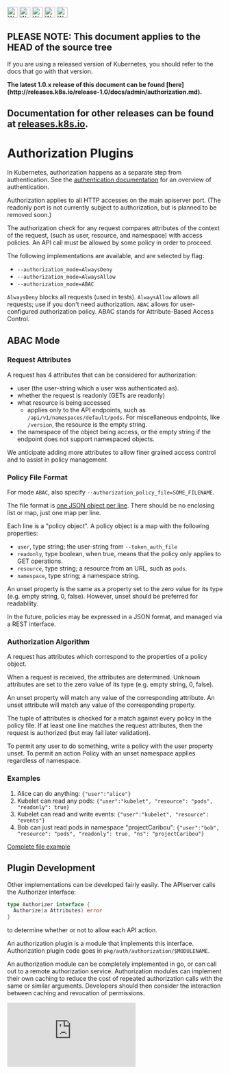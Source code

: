 <!-- BEGIN MUNGE: UNVERSIONED_WARNING -->

<!-- BEGIN STRIP_FOR_RELEASE -->

<img src="http://kubernetes.io/img/warning.png" alt="WARNING"
     width="25" height="25">
<img src="http://kubernetes.io/img/warning.png" alt="WARNING"
     width="25" height="25">
<img src="http://kubernetes.io/img/warning.png" alt="WARNING"
     width="25" height="25">
<img src="http://kubernetes.io/img/warning.png" alt="WARNING"
     width="25" height="25">
<img src="http://kubernetes.io/img/warning.png" alt="WARNING"
     width="25" height="25">

<h2>PLEASE NOTE: This document applies to the HEAD of the source tree</h2>

If you are using a released version of Kubernetes, you should
refer to the docs that go with that version.

<strong>
The latest 1.0.x release of this document can be found
[here](http://releases.k8s.io/release-1.0/docs/admin/authorization.md).

Documentation for other releases can be found at
[releases.k8s.io](http://releases.k8s.io).
</strong>
--

<!-- END STRIP_FOR_RELEASE -->

<!-- END MUNGE: UNVERSIONED_WARNING -->
# Authorization Plugins


In Kubernetes, authorization happens as a separate step from authentication.
See the [authentication documentation](authentication.md) for an 
overview of authentication.

Authorization applies to all HTTP accesses on the main apiserver port. (The
readonly port is not currently subject to authorization, but is planned to be
removed soon.)

The authorization check for any request compares attributes of the context of
the request, (such as user, resource, and namespace) with access
policies.  An API call must be allowed by some policy in order to proceed.

The following implementations are available, and are selected by flag:
  - `--authorization_mode=AlwaysDeny`
  - `--authorization_mode=AlwaysAllow`
  - `--authorization_mode=ABAC`

`AlwaysDeny` blocks all requests (used in tests).
`AlwaysAllow` allows all requests; use if you don't need authorization.
`ABAC` allows for user-configured authorization policy.  ABAC stands for Attribute-Based Access Control.

## ABAC Mode
### Request Attributes

A request has 4 attributes that can be considered for authorization:
  - user (the user-string which a user was authenticated as).
  - whether the request is readonly (GETs are readonly)
  - what resource is being accessed 
    - applies only to the API endpoints, such as 
        `/api/v1/namespaces/default/pods`.  For miscellaneous endpoints, like `/version`, the
        resource is the empty string.
  - the namespace of the object being access, or the empty string if the
        endpoint does not support namespaced objects.

We anticipate adding more attributes to allow finer grained access control and
to assist in policy management.

### Policy File Format

For mode `ABAC`, also specify `--authorization_policy_file=SOME_FILENAME`.

The file format is [one JSON object per line](http://jsonlines.org/).  There should be no enclosing list or map, just
one map per line.

Each line is a "policy object".  A policy object is a map with the following properties:
  - `user`, type string; the user-string from `--token_auth_file`
  - `readonly`, type boolean, when true, means that the policy only applies to GET
      operations.
  - `resource`, type string; a resource from an URL, such as `pods`.
  - `namespace`, type string; a namespace string.

An unset property is the same as a property set to the zero value for its type (e.g. empty string, 0, false).
However, unset should be preferred for readability.

In the future, policies may be expressed in a JSON format, and managed via a REST
interface.

### Authorization Algorithm

A request has attributes which correspond to the properties of a policy object.

When a request is received, the attributes are determined.  Unknown attributes
are set to the zero value of its type (e.g. empty string, 0, false). 

An unset property will match any value of the corresponding
attribute.  An unset attribute will match any value of the corresponding property.

The tuple of attributes is checked for a match against every policy in the policy file.
If at least one line matches the request attributes, then the request is authorized (but may fail later validation).

To permit any user to do something, write a policy with the user property unset.
To permit an action Policy with an unset namespace applies regardless of namespace.

### Examples
 1. Alice can do anything: `{"user":"alice"}`
 2. Kubelet can read any pods: `{"user":"kubelet", "resource": "pods", "readonly": true}`
 3. Kubelet can read and write events: `{"user":"kubelet", "resource": "events"}`
 4. Bob can just read pods in namespace "projectCaribou": `{"user":"bob", "resource": "pods", "readonly": true, "ns": "projectCaribou"}`

[Complete file example](../../pkg/auth/authorizer/abac/example_policy_file.jsonl)

## Plugin Development

Other implementations can be developed fairly easily.
The APIserver calls the Authorizer interface:

```go
type Authorizer interface {
  Authorize(a Attributes) error
}
```

to determine whether or not to allow each API action.

An authorization plugin is a module that implements this interface.
Authorization plugin code goes in `pkg/auth/authorization/$MODULENAME`.

An authorization module can be completely implemented in go, or can call out
to a remote authorization service.  Authorization modules can implement
their own caching to reduce the cost of repeated authorization calls with the
same or similar arguments.  Developers should then consider the interaction between
caching and revocation of permissions.


<!-- BEGIN MUNGE: GENERATED_ANALYTICS -->
[![Analytics](https://kubernetes-site.appspot.com/UA-36037335-10/GitHub/docs/admin/authorization.md?pixel)]()
<!-- END MUNGE: GENERATED_ANALYTICS -->
